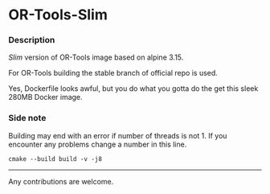 # OR-Tools-Slim

### Description

*Slim* version of OR-Tools image based on alpine 3.15.

For OR-Tools building the stable branch of official repo is used.

Yes, Dockerfile looks awful, but you do what you gotta do the get 
this sleek 280MB Docker image.

### Side note

Building may end with an error if number of threads is not 1. If you encounter 
any problems change a number in this line.

```shell
cmake --build build -v -j8
```

------
Any contributions are welcome.